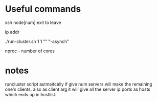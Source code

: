 # Useful commands

ssh node[num] 
exit to leave

ip addr

./run-cluster.sh 1 1 "" "-asynch"

nproc - number of cores



# notes
runcluster script autmaitcally if give num servers will make the remaining one's clients. also as client arg it will give all the server ip:ports as hosts which ends up in hostlist.